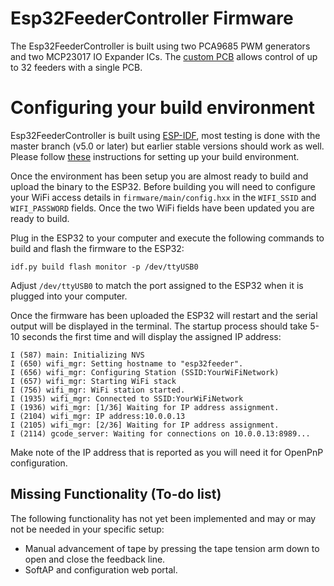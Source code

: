 # Esp32FeederController Firmware

The Esp32FeederController is built using two PCA9685 PWM generators and two
MCP23017 IO Expander ICs. The [custom PCB](../pcb/FeederController/) allows
control of up to 32 feeders with a single PCB.

# Configuring your build environment

Esp32FeederController is built using [ESP-IDF](https://github.com/espressif/esp-idf),
most testing is done with the master branch (v5.0 or later) but earlier stable
versions should work as well. Please follow [these](https://docs.espressif.com/projects/esp-idf/en/latest/esp32/get-started/index.html#installation)
instructions for setting up your build environment.

Once the environment has been setup you are almost ready to build and upload the
binary to the ESP32. Before building you will need to configure your WiFi access
details in `firmware/main/config.hxx` in the `WIFI_SSID` and `WIFI_PASSWORD`
fields. Once the two WiFi fields have been updated you are ready to build.

Plug in the ESP32 to your computer and execute the following commands to build
and flash the firmware to the ESP32:

```
idf.py build flash monitor -p /dev/ttyUSB0
```

Adjust `/dev/ttyUSB0` to match the port assigned to the ESP32 when it is plugged
into your computer.

Once the firmware has been uploaded the ESP32 will restart and the serial output
will be displayed in the terminal. The startup process should take 5-10 seconds
the first time and will display the assigned IP address:

```
I (587) main: Initializing NVS
I (650) wifi_mgr: Setting hostname to "esp32feeder".
I (656) wifi_mgr: Configuring Station (SSID:YourWiFiNetwork)
I (657) wifi_mgr: Starting WiFi stack
I (756) wifi_mgr: WiFi station started.
I (1935) wifi_mgr: Connected to SSID:YourWiFiNetwork
I (1936) wifi_mgr: [1/36] Waiting for IP address assignment.
I (2104) wifi_mgr: IP address:10.0.0.13
I (2105) wifi_mgr: [2/36] Waiting for IP address assignment.
I (2114) gcode_server: Waiting for connections on 10.0.0.13:8989...
```
Make note of the IP address that is reported as you will need it for OpenPnP
configuration.


## Missing Functionality (To-do list)

The following functionality has not yet been implemented and may or may not be
needed in your specific setup:

* Manual advancement of tape by pressing the tape tension arm down to open and
close the feedback line.
* SoftAP and configuration web portal.